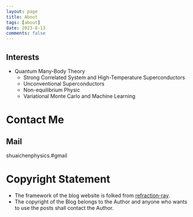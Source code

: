 ```yaml
---
layout: page
title: About 
tags: [about]
date: 2023-8-13
comments: false
---
```



## Interests
* Quantum Many-Body Theory
  * Strong Correlated System and High-Temperature Superconductors
  * Unconventional Superconductors
  * Non-equilibrium Physic
  * Variational Monte Carlo and Machine Learning

 

# Contact Me

## Mail

shuaichenphysics.#gmail



# Copyright Statement

* The framework of the blog website is folked from [refraction-ray](https://github.com/refraction-ray/refraction-ray.github.io).
* The copyright of the Blog belongs to the Author and anyone who wants to use the posts shall contact the Author.


